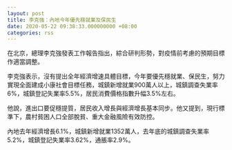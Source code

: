 ```yaml
---
layout: post
title: 李克強：內地今年優先穩就業及保民生
date: 2020-05-22 09:38:33.000000000 +08:00
categories: rss
---
```


在北京，總理李克強發表工作報告指出，綜合研判形勢，對疫情前考慮的預期目標作適當調整。

李克強表示，沒有提出全年經濟增速具體目標，今年要優先穩就業、保民生，努力實現全面建成小康社會目標任務，城鎮新增就業900萬人以上，城鎮調查失業率6%，城鎮登記失業率5.5%，居民消費價格指數升幅3.5%左右。

他說，進出口要促穩提質，居民收入增長與經濟增長基本同步。他又提到，現行標準下，農村貧困人口全部脫貧、重大金融風險有效防控。

內地去年經濟增長6.1%，城鎮新增就業1352萬人，去年底的城鎮調查失業率5.2%，城鎮登記失業率3.62%，通脹率2.9%。
